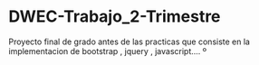 # DWEC-Trabajo_2-Trimestre
Proyecto final de grado antes de las practicas que consiste en la implementacion de bootstrap , jquery , javascript....
º